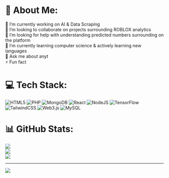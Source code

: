 # 💫 About Me:
🔭 I’m currently working on AI & Data Scraping<br>👯 I’m looking to collaborate on projects surrounding ROBLOX analytics<br>🤝 I’m looking for help with understanding predicted numbers surrounding on the platform<br>🌱 I’m currently learning computer science & actively learning new languages<br>💬 Ask me about anyt<br>⚡ Fun fact


# 💻 Tech Stack:
![HTML5](https://img.shields.io/badge/html5-%23E34F26.svg?style=for-the-badge&logo=html5&logoColor=white) ![PHP](https://img.shields.io/badge/php-%23777BB4.svg?style=for-the-badge&logo=php&logoColor=white) ![MongoDB](https://img.shields.io/badge/MongoDB-%234ea94b.svg?style=for-the-badge&logo=mongodb&logoColor=white) ![React](https://img.shields.io/badge/react-%2320232a.svg?style=for-the-badge&logo=react&logoColor=%2361DAFB) ![NodeJS](https://img.shields.io/badge/node.js-6DA55F?style=for-the-badge&logo=node.js&logoColor=white) ![TensorFlow](https://img.shields.io/badge/TensorFlow-%23FF6F00.svg?style=for-the-badge&logo=TensorFlow&logoColor=white) ![TailwindCSS](https://img.shields.io/badge/tailwindcss-%2338B2AC.svg?style=for-the-badge&logo=tailwind-css&logoColor=white) ![Web3.js](https://img.shields.io/badge/web3.js-F16822?style=for-the-badge&logo=web3.js&logoColor=white) ![MySQL](https://img.shields.io/badge/mysql-4479A1.svg?style=for-the-badge&logo=mysql&logoColor=white)
# 📊 GitHub Stats:
![](https://github-readme-stats.vercel.app/api?username=verticalfx&theme=dark&hide_border=false&include_all_commits=false&count_private=false)<br/>
![](https://github-readme-streak-stats.herokuapp.com/?user=verticalfx&theme=dark&hide_border=false)<br/>
![](https://github-readme-stats.vercel.app/api/top-langs/?username=verticalfx&theme=dark&hide_border=false&include_all_commits=false&count_private=false&layout=compact)

---
[![](https://visitcount.itsvg.in/api?id=verticalfx&icon=0&color=0)](https://visitcount.itsvg.in)

<!-- Proudly created with GPRM ( https://gprm.itsvg.in ) -->
